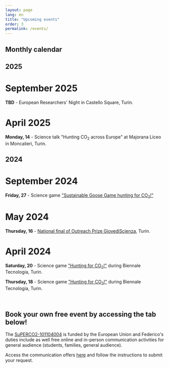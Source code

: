 ```yaml
---
layout: page
lang: en
title: "Upcoming events"
order: 3
permalink: /events/
---
```


## Monthly calendar

## 2025

# September 2025
__TBD__ - European Researchers' Night in Castello Square, Turin.

# April 2025
__Monday, 14__ - Science talk "Hunting CO<sub>2</sub> across Europe" at Majorana Liceo in Moncalieri, Turin.

## 2024

# September 2024
__Friday, 27__ - Science game ["Sustainable Goose Game hunting for CO<sub>2</sub>!"](https://unightproject.eu/it/eventi/la-notte-europea-delle-ricercatrici-e-dei-ricercatori-torino?day=1727395200&ecat=32&topics=19&sort=default)

# May 2024
__Thursday, 16__ - [National final of Outreach Prize GiovedìScienza](https://www.giovediscienza.it/it/premio-edizioni-precedenti), Turin.

# April 2024
__Saturday, 20__ - Science game ["Hunting for CO<sub>2</sub>!"](https://www.biennaletecnologia.it/evento/a-caccia-di-co2-3/) during Biennale Tecnologia, Turin.

__Thursday, 18__ - Science game ["Hunting for CO<sub>2</sub>!"](https://www.biennaletecnologia.it/evento/a-caccia-di-co2/) during Biennale Tecnologia, Turin.

<br>

## Book your own free event by accessing the tab below!
The [SuPERCO2-101104004](https://cordis.europa.eu/project/id/101104004) is funded by the European Union and Federico's duties include as well free online and in-person communication activities for general audience (students, families, general audience).

Access the communication offers [here](https://fededat.github.io/talk/) and follow the instructions to submit your request.
 
